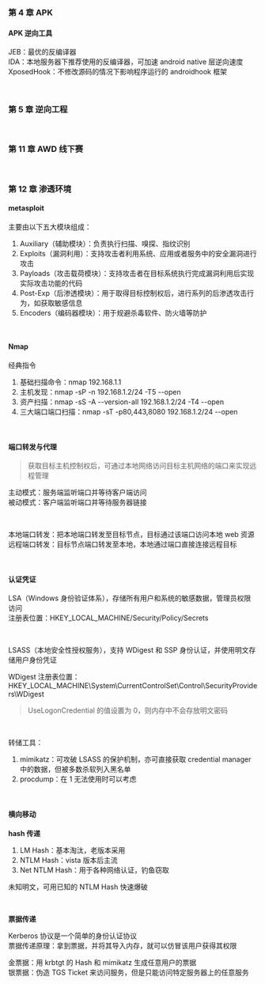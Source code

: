 ### 第 4 章 APK

#### APK 逆向工具

JEB：最优的反编译器  
IDA：本地服务器下推荐使用的反编译器，可加速 android native 层逆向速度  
XposedHook：不修改源码的情况下影响程序运行的 androidhook 框架

<br>

### 第 5 章 逆向工程

<br>

### 第 11 章 AWD 线下赛

<br>

### 第 12 章 渗透环境

#### metasploit

主要由以下五大模块组成：

1.  Auxiliary（辅助模块）：负责执行扫描、嗅探、指纹识别
2.  Exploits（漏洞利用）：支持攻击者利用系统、应用或者服务中的安全漏洞进行攻击
3.  Payloads（攻击载荷模块）：支持攻击者在目标系统执行完成漏洞利用后实现实际攻击功能的代码
4.  Post-Exp（后渗透模块）：用于取得目标控制权后，进行系列的后渗透攻击行为，如获取敏感信息
5.  Encoders（编码器模块）：用于规避杀毒软件、防火墙等防护

<br>

#### Nmap

经典指令

1. 基础扫描命令：nmap 192.168.1.1
2. 主机发现：nmap -sP -n 192.168.1.2/24 -T5 --open
3. 资产扫描：nmap -sS -A --version-all 192.168.1.2/24 -T4 --open
4. 三大端口端口扫描：nmap -sT -p80,443,8080 192.168.1.2/24 --open

<br>

#### 端口转发与代理

> 获取目标主机控制权后，可通过本地网络访问目标主机网络的端口来实现远程管理

主动模式：服务端监听端口并等待客户端访问  
被动模式：客户端监听端口并等待服务器链接

<br>

本地端口转发：把本地端口转发至目标节点，目标通过该端口访问本地 web 资源  
远程端口转发：目标节点端口转发至本地，本地通过端口直接连接远程目标

<br>

#### 认证凭证

LSA（Windows 身份验证体系），存储所有用户和系统的敏感数据，管理员权限访问  
注册表位置：HKEY_LOCAL_MACHINE/Security/Policy/Secrets

<br>

LSASS（本地安全性授权服务），支持 WDigest 和 SSP 身份认证，并使用明文存储用户身份凭证

WDigest 注册表位置：HKEY_LOCAL_MACHINE\System\CurrentControlSet\Control\SecurityProviders\WDigest

> UseLogonCredential 的值设置为 0，则内存中不会存放明文密码

<br>

转储工具：

1. mimikatz：可攻破 LSASS 的保护机制，亦可直接获取 credential manager 中的数据，但被多数杀软列入黑名单
2. procdump：在 1 无法使用时可以考虑

<br>

#### 横向移动

**hash 传递**

1. LM Hash：基本淘汰，老版本采用
2. NTLM Hash：vista 版本后主流
3. Net NTLM Hash：用于各种网络认证，钓鱼窃取

未知明文，可用已知的 NTLM Hash 快速爆破

<br>

**票据传递**

Kerberos 协议是一个简单的身份认证协议  
票据传递原理：拿到票据，并将其导入内存，就可以仿冒该用户获得其权限

金票据：用 krbtgt 的 Hash 和 mimikatz 生成任意用户的票据  
银票据：伪造 TGS Ticket 来访问服务，但是只能访问特定服务器上的任意服务

<br>
